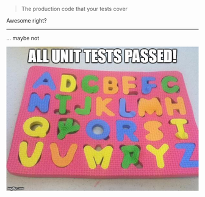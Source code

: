 > The production code that your tests cover

Awesome right?

<!-- .element class="fragment" data-fragment-index="0" -->


---

... maybe not

![unit tests pass](/img/unit-tests-pass.jpg)
